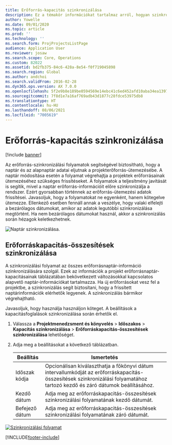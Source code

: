 ```yaml
---
title: Erőforrás-kapacitás szinkronizálása
description: Ez a témakör információkat tartalmaz arról, hogyan szinkronizálható az erőforrások kapacitása a naptárak és a projektek között.
author: Yowelle
ms.date: 09/01/2020
ms.topic: article
ms.prod: ''
ms.technology: ''
ms.search.form: ProjProjectsListPage
audience: Application User
ms.reviewer: josaw
ms.search.scope: Core, Operations
ms.custom: 82022
ms.assetid: bd2fb375-84c6-428a-8e54-f0f719045898
ms.search.region: Global
ms.author: andchoi
ms.search.validFrom: 2016-02-28
ms.dyn365.ops.version: AX 7.0.0
ms.openlocfilehash: 5f2e9b8e189be0594569e14ebc41c6ed452afd10aba34ea1397b3e3f66cd2e96
ms.sourcegitcommit: 7f8d1e7a16af769adb43d1877c28fdce53975db8
ms.translationtype: HT
ms.contentlocale: hu-HU
ms.lasthandoff: 08/06/2021
ms.locfileid: "7005619"
---
```

# <a name="synchronize-resource-capacity"></a>Erőforrás-kapacitás szinkronizálása

[!include [banner](../includes/banner.md)]

Az erőforrás-szinkronizálási folyamatok segítségével biztosítható, hogy a naptár és az alapnaptár adatai eljutnak a projekterőforrás-ütemezésébe. A naptár módosítása esetén a folyamat végrehajtja a projektek erőforrásainak ütemezéséhez szükséges frissítéseket. A folyamatok a teljesítmény javítását is segítik, mivel a naptár erőforrás-információit előre szinkronizálja a rendszer. Ezért gyorsabban történnek az erőforrás-ütemezési adatok frissítései. Javasoljuk, hogy a folyamatokat ne egyenként, hanem kötegelve ütemezze. Ellenkező esetben fennáll annak a veszélye, hogy valaki elfelejti a bezárólagos dátumokat, amikor az adatok legutóbbi szinkronizálása megtörtént. Ha nem bezárólagos dátumokat használ, akkor a szinkronizálás során hézagok keletkezhetnek.

![Naptár szinkronizálása.](./media/projectresourcing04-1024x471.jpg)

## <a name="synchronize-resource-capacity-roll-ups"></a>Erőforráskapacitás-összesítések szinkronizálása

A szinkronizálási folyamat az összes erőforrásnaptár-információ szinkronizálására szolgál. Ezek az információk a projekt erőforrásnaptár-kapacitásainak táblázatában bekövetkezett változásokkal kapcsolatos alapvető naptár-információkat tartalmazza. Ha új erőforrásokat vesz fel a projektbe, a szinkronizálás segít biztosítani, hogy a frissített naptárinformációk elérhetők legyenek. A szinkronizálás bármikor végrehajtható.

Javasoljuk, hogy használja használjon köteget. A beállítások a kapacitásfoglalások szinkronizálása során érhetők el.

1. Válassza a **Projektmenedzsment és könyvelés** &gt; **Időszakos** &gt; **Kapacitás szinkronizálása** &gt; **Erőforráskapacitás-összesítések szinkronizálása** lehetőséget.
2. Adja meg a beállításokat a következő táblázatban.

    | Beállítás      | Ismertetés |
    |-------------|-------------|
    | Időszak kódja | Opcionálisan kiválaszthatja a főkönyvi dátum intervallumkódját az erőforráskapacitás-összesítések szinkronizálási folyamatához tartozó kezdő és záró dátumok beállításához. |
    | Kezdő dátum  | Adja meg az erőforráskapacitás-összesítések szinkronizálási folyamatának kezdő dátumát. |
    | Befejező dátum    | Adja meg az erőforráskapacitás-összesítések szinkronizálási folyamatának záró dátumát. |

[![Szinkronizálási folyamat](./media/projectresourcing09.jpg)](./media/projectresourcing09.jpg)


[!INCLUDE[footer-include](../includes/footer-banner.md)]
